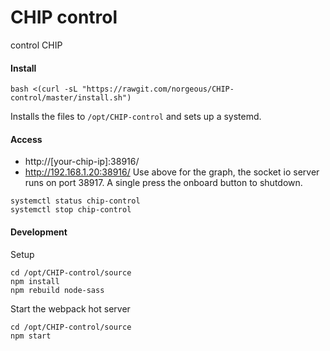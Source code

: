# CHIP control
control CHIP


#### Install
```
bash <(curl -sL "https://rawgit.com/norgeous/CHIP-control/master/install.sh")
```
Installs the files to `/opt/CHIP-control` and sets up a systemd.


#### Access
* http://[your-chip-ip]:38916/
* http://192.168.1.20:38916/
Use above for the graph, the socket io server runs on port 38917.
A single press the onboard button to shutdown.
```
systemctl status chip-control
systemctl stop chip-control
```

#### Development

Setup
```
cd /opt/CHIP-control/source
npm install
npm rebuild node-sass
```

Start the webpack hot server
```
cd /opt/CHIP-control/source
npm start
```
